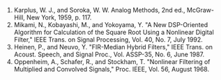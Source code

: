 
1) Karplus, W. J., and Soroka, W. W. Analog Methods, 2nd ed., McGraw-Hill, New York, 1959, p. 117.<br>
2) Mikami, N., Kobayashi, M., and Yokoyama, Y. "A New DSP-Oriented Algorithm for Calculation of the Square Root Using a Nonlinear Digital Filter," IEEE Trans. on Signal Processing, Vol. 40, No. 7, July 1992.<br>
3) Heinen, P., and Neuvo, Y. "FIR-Median Hybrid Filters," IEEE Trans. on Acoust. Speech, and Signal Proc., Vol. ASSP-35, No. 6, June 1987.<br>
4) Oppenheim, A., Schafer, R., and Stockham, T. "Nonlinear Filtering of Multiplied and Convolved Signals," Proc. IEEE, Vol. 56, August 1968.<br>